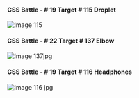 
####  CSS Battle - # 19 Target # 115  Droplet
![Image 115](https://user-images.githubusercontent.com/122285112/213912128-eab5ae20-57fa-4b67-8d2f-44d3f9c579e2.jpg)

####  CSS Battle - # 22 Target # 137  Elbow
![Image 137jpg](https://user-images.githubusercontent.com/122285112/213912172-ae4b670c-9e5b-4c51-a6e3-32139d38c1d8.png)

####  CSS Battle - # 19 Target # 116  Headphones 
![Image 116 jpg](https://user-images.githubusercontent.com/122285112/213912221-75277eef-cfc7-48c7-80ef-82387a3d015d.jpg)
